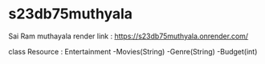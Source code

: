 # s23db75muthyala
Sai Ram muthayala
render link : https://s23db75muthyala.onrender.com/

class Resource :  Entertainment
-Movies(String)
-Genre(String)
-Budget(int)